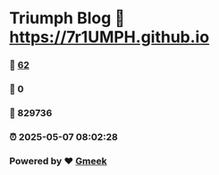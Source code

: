 # Triumph Blog :link: https://7r1UMPH.github.io 
### :page_facing_up: [62](https://7r1UMPH.github.io/tag.html) 
### :speech_balloon: 0 
### :hibiscus: 829736 
### :alarm_clock: 2025-05-07 08:02:28 
### Powered by :heart: [Gmeek](https://github.com/Meekdai/Gmeek)
